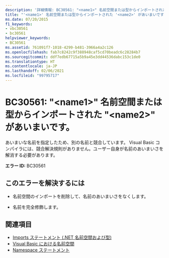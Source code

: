 ```yaml
---
description: '詳細情報: BC30561: "<name1>" 名前空間または型からインポートされた "<name2>" があいまいです'
title: "'<name1>' 名前空間または型からインポートされた '<name2>' があいまいです。"
ms.date: 07/20/2015
f1_keywords:
- vbc30561
- bc30561
helpviewer_keywords:
- BC30561
ms.assetid: 761091f7-1018-4299-b481-3966a4a2c126
ms.openlocfilehash: fab7c8242c9f388948caf5cd70beadc6c28284b7
ms.sourcegitcommit: ddf7edb67715a5b9a45e3dd44536dabc153c1de0
ms.translationtype: HT
ms.contentlocale: ja-JP
ms.lasthandoff: 02/06/2021
ms.locfileid: "99795717"
---
```

# <a name="bc30561-name1-is-ambiguous-imported-from-the-namespaces-or-types-name2"></a>BC30561: "\<name1>" 名前空間または型からインポートされた "\<name2>" があいまいです。

あいまいな名前を指定したため、別の名前と競合しています。 Visual Basic コンパイラには、競合解決規則がありません。ユーザー自身が名前のあいまいさを解消する必要があります。

 **エラー ID:** BC30561

## <a name="to-correct-this-error"></a>このエラーを解決するには

- 名前空間のインポートを削除して、名前のあいまいさをなくします。

- 名前を完全修飾します。

## <a name="see-also"></a>関連項目

- [Imports ステートメント (.NET 名前空間および型)](../statements/imports-statement-net-namespace-and-type.md)
- [Visual Basic における名前空間](../../programming-guide/program-structure/namespaces.md)
- [Namespace ステートメント](../statements/namespace-statement.md)
